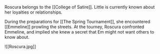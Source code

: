 Roscura belongs to the [[College of Satire]]. Little is currently known about her loyalties or relationships.

During the preparations for [[The Spring Tournament]], she encountered [[Emmeline]] prowling the streets. At the tourney, Roscura confronted Emmeline, and implied she knew a secret that Em might not want others to know about.


![[Roscura.jpg]]
